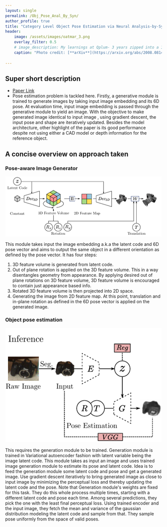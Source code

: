 ```yaml
---
layout: single
permalink: /Obj_Pose_Anal_By_Syn/
author_profile: true
title: "Category Level Object Pose Estimation via Neural Analysis-by-Synthesis"
header:
    image: /assets/images/oatmar_3.png
    overlay_filter: 0.5
    # image_description: My learnings at Qplum- 3 years zipped into a 10 min read
    caption: "Photo credit: [**arXiv**](https://arxiv.org/abs/2008.08145)"

---
```

## Super short description
* [Paper Link](https://arxiv.org/abs/2008.08145)
* Pose estimation problem is tackled here. Firstly, a generative module is trained to generate images by taking input image embedding and its 6D pose. At evaluation time, input image embedding is passed through the generative module  to yield an image. With the objective to make generated image identical to input image , using gradient descent, the input pose and shape are iteratively updated. Besides the model architecture, other highlight of the paper is its good performance despite not using either a CAD model or depth information for the reference object.

## A concise overview on approach taken
### Pose-aware Image Generator
<img src="../assets/images/oatmar_1.png" alt="drawing"
title="Credits: https://arxiv.org/abs/2008.08145 "/>

This module takes input the image embedding a.k.a the latent code and 6D pose vector and aims to output the same object in a different orientation as defined by the pose vector. It has four steps:
1. 3D feature volume is generated from latent code.
2. Out of plane rotation is applied on the 3D feature volume. This in a way disentangles geometry from appearance. By applying desired out of plane rotations on 3D feature volume, 3D feature volume  is encouraged to contain just appearance based info.
3. Rotated 3D feature volume is then projected into 2D space.
4. Generating the image from 2D feature map. At this point, translation and in-plane rotation as defined in the 6D pose vector is applied on the generated image.

### Object pose estimation
<img src="../assets/images/oatmar_2.png" alt="drawing"
title="Credits: https://arxiv.org/abs/2008.08145 "/>

This requires the generation module to be trained. Generation module is trained in Variational autoencoder fashion with latent variable being the image latent code. This module takes as input an image and uses trained image generation module to estimate its pose and latent code. Idea is to feed the generation module some latent code and pose and get a generated image. Use gradient descent iteratively to bring generated image as close to input image by minimizing the perceptual loss and thereby updating the latent code and the pose. Note that Generation module's weights are fixed for this task. They do this whole process multiple times, starting with a different latent code and pose each time. Among several predictions, they pick the one with the least final perceptual loss. Using trained encoder and the input image, they fetch the mean and variance of the gaussian distribution modeling the latent code and sample from that. They sample pose uniformly from the space of valid poses.
